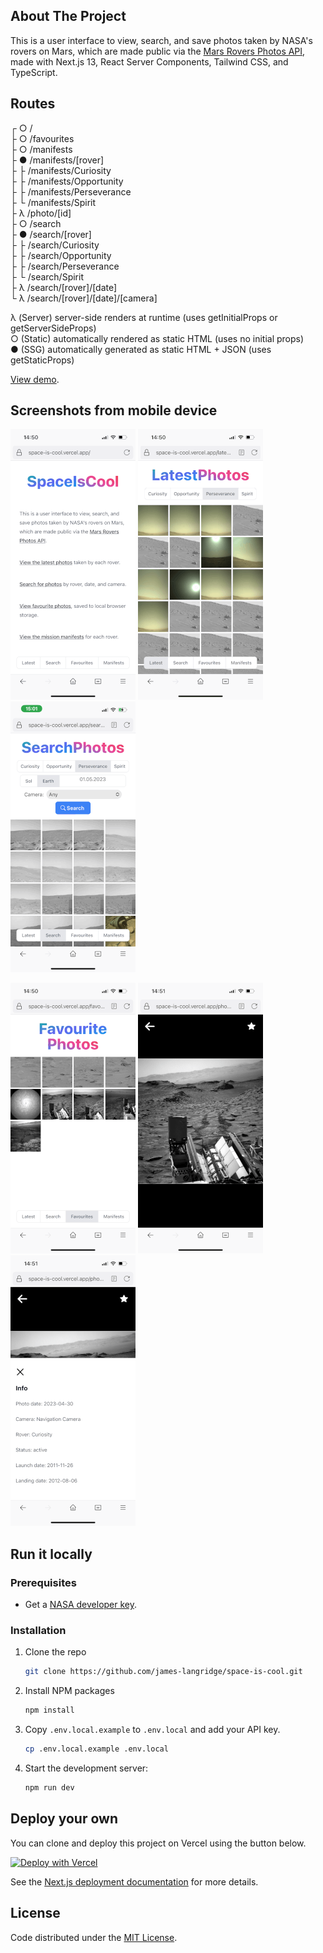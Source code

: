 ## About The Project

This is a user interface to view, search, and save photos taken by
NASA&apos;s rovers on Mars, which are made public via the [Mars Rovers Photos API](https://api.nasa.gov/#mars-rover-photos), made with Next.js 13, React Server Components, Tailwind CSS, and TypeScript.
## Routes
┌ ○ /   
├ ○ /favourites  
├ ○ /manifests  
├ ● /manifests/[rover]  
├   ├ /manifests/Curiosity  
├   ├ /manifests/Opportunity  
├   ├ /manifests/Perseverance  
├   └ /manifests/Spirit  
├ λ /photo/[id]  
├ ○ /search  
├ ● /search/[rover]  
├   ├ /search/Curiosity  
├   ├ /search/Opportunity  
├   ├ /search/Perseverance  
├   └ /search/Spirit  
├ λ /search/[rover]/[date]  
└ λ /search/[rover]/[date]/[camera]  

λ  (Server)  server-side renders at runtime (uses getInitialProps or getServerSideProps)  
○  (Static)  automatically rendered as static HTML (uses no initial props)  
●  (SSG)     automatically generated as static HTML + JSON (uses getStaticProps)  



[View demo](https://space-is-cool.vercel.app/).

## Screenshots from mobile device

![home_screenshot](public/home.PNG) ![latest_screenshot](public/latest.PNG) ![search_screenshot](public/search.PNG)

![favourites_screenshot](public/favs.PNG) ![full_size_screenshot](public/full.PNG) ![photo_info_screenshot](public/info.PNG)


## Run it locally

### Prerequisites

- Get a [NASA developer key](https://api.nasa.gov/#signUp).

### Installation

1. Clone the repo
   ```sh
   git clone https://github.com/james-langridge/space-is-cool.git
   ```

2. Install NPM packages
   ```sh
   npm install
   ```

3. Copy `.env.local.example` to `.env.local` and add your API key.
    ```sh
    cp .env.local.example .env.local
    ```

6. Start the development server:
    ```sh
    npm run dev
    ```

## Deploy your own

You can clone and deploy this project on Vercel using the button below.

[![Deploy with Vercel](https://vercel.com/button)](https://vercel.com/new/clone?repository-url=https%3A%2F%2Fgithub.com%2Fjames-langridge%2Fspace-is-cool&env=NEXT_PUBLIC_API_KEY,NEXT_PUBLIC_BASE_URL&envDescription=API%20keys%20needed%20for%20the%20application.&envLink=https%3A%2F%2Fgithub.com%2Fjames-langridge%2Fspace-is-cool%23readme)

See the [Next.js deployment documentation](https://nextjs.org/docs/deployment) for more details.

## License

Code distributed under the [MIT License](https://github.com/james-langridge/space-is-cool/blob/main/LICENSE).
